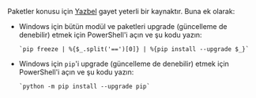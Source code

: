 Paketler konusu için [Yazbel](https://python-istihza.yazbel.com/paketler.html) gayet yeterli bir kaynaktır. Buna ek olarak:
- Windows için bütün modül ve paketleri upgrade (güncelleme de denebilir) etmek için PowerShell'i açın ve şu kodu yazın:
    ```
    `pip freeze | %{$_.split('==')[0]} | %{pip install --upgrade $_}`
    ```
- Windows için `pip`'i upgrade (güncelleme de denebilir) etmek için PowerShell'i açın ve şu kodu yazın:
    ```
    `python -m pip install --upgrade pip`
    ```